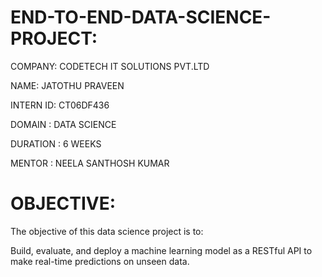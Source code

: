 # END-TO-END-DATA-SCIENCE-PROJECT:
COMPANY: CODETECH IT SOLUTIONS PVT.LTD

NAME: JATOTHU PRAVEEN

INTERN ID: CT06DF436

DOMAIN : DATA SCIENCE

DURATION : 6 WEEKS

MENTOR : NEELA SANTHOSH KUMAR

# OBJECTIVE:
The objective of this data science project is to:

Build, evaluate, and deploy a machine learning model as a RESTful API to make real-time predictions on unseen data.
